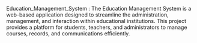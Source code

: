 Education_Management_System : 
The Education Management System is a web-based application designed to streamline the administration, management, and interaction within educational institutions. This project provides a platform for students, teachers, and administrators to manage courses, records, and communications efficiently.
